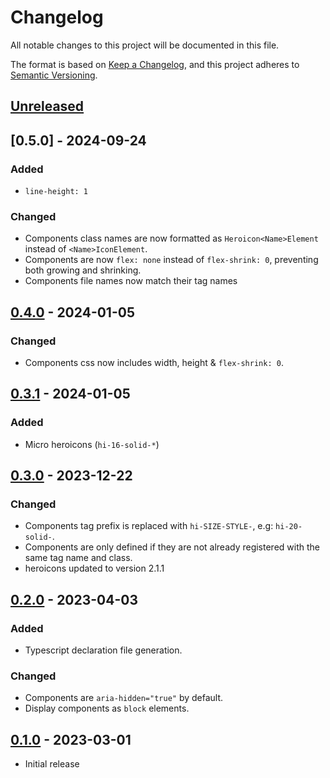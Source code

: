 # Changelog

All notable changes to this project will be documented in this file.

The format is based on [Keep a Changelog](https://keepachangelog.com/en/1.0.0/),
and this project adheres to [Semantic Versioning](https://semver.org/spec/v2.0.0.html).

## [Unreleased]

## [0.5.0] - 2024-09-24

### Added

- `line-height: 1`

### Changed

- Components class names are now formatted as `Heroicon<Name>Element` instead of `<Name>IconElement`.
- Components are now `flex: none` instead of `flex-shrink: 0`, preventing both growing and shrinking.
- Components file names now match their tag names

## [0.4.0] - 2024-01-05

### Changed

- Components css now includes width, height & `flex-shrink: 0`.

## [0.3.1] - 2024-01-05

### Added

- Micro heroicons (`hi-16-solid-*`)

## [0.3.0] - 2023-12-22

### Changed

- Components tag prefix is replaced with `hi-SIZE-STYLE-`, e.g: `hi-20-solid-`.
- Components are only defined if they are not already registered with the same tag name and class.
- heroicons updated to version 2.1.1

## [0.2.0] - 2023-04-03

### Added

- Typescript declaration file generation.

### Changed

- Components are `aria-hidden="true"` by default.
- Display components as `block` elements.

## [0.1.0] - 2023-03-01

- Initial release

[unreleased]: https://github.com/malobre/heroicons-wc/compare/v0.5.0...HEAD
[0.4.0]: https://github.com/malobre/heroicons-wc/compare/v0.4.0...v0.5.0
[0.4.0]: https://github.com/malobre/heroicons-wc/compare/v0.3.1...v0.4.0
[0.3.1]: https://github.com/malobre/heroicons-wc/compare/v0.3.0...v0.3.1
[0.3.0]: https://github.com/malobre/heroicons-wc/compare/v0.2.0...v0.3.0
[0.2.0]: https://github.com/malobre/heroicons-wc/compare/v0.1.0...v0.2.0
[0.1.0]: https://github.com/malobre/heroicons-wc/releases/tag/v0.1.0
